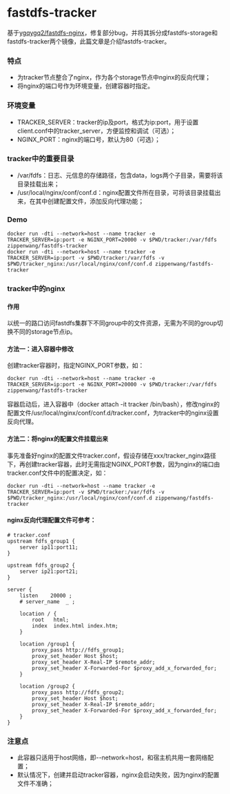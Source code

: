 # fastdfs-tracker
基于[ygqygq2/fastdfs-nginx](https://hub.docker.com/r/ygqygq2/fastdfs-nginx/)，修复部分bug，并将其拆分成fastdfs-storage和fastdfs-tracker两个镜像，此篇文章是介绍fastdfs-tracker。

### 特点
- 为tracker节点整合了nginx，作为各个storage节点中nginx的反向代理；
- 将nginx的端口号作为环境变量，创建容器时指定。

### 环境变量
- TRACKER_SERVER：tracker的ip及port，格式为ip:port，用于设置client.conf中的tracker_server，方便监控和调试（可选）；
- NGINX_PORT：nginx的端口号，默认为80（可选）；

### tracker中的重要目录
- /var/fdfs：日志、元信息的存储路径，包含data，logs两个子目录，需要将该目录挂载出来；
- /usr/local/nginx/conf/conf.d：nginx配置文件所在目录，可将该目录挂载出来，在其中创建配置文件，添加反向代理功能；

### Demo
```
docker run -dti --network=host --name tracker -e TRACKER_SERVER=ip:port -e NGINX_PORT=20000 -v $PWD/tracker:/var/fdfs zippenwang/fastdfs-tracker
docker run -dti --network=host --name tracker -e TRACKER_SERVER=ip:port -v $PWD/tracker:/var/fdfs -v $PWD/tracker_nginx:/usr/local/nginx/conf/conf.d zippenwang/fastdfs-tracker
```

### tracker中的nginx
#### 作用
以统一的路口访问fastdfs集群下不同group中的文件资源，无需为不同的group切换不同的storage节点ip。

#### 方法一：进入容器中修改
创建tracker容器时，指定NGINX_PORT参数，如：
```
docker run -dti --network=host --name tracker -e TRACKER_SERVER=ip:port -e NGINX_PORT=20000 -v $PWD/tracker:/var/fdfs zippenwang/fastdfs-tracker
```
容器启动后，进入容器中（docker attach -it tracker /bin/bash），修改nginx的配置文件/usr/local/nginx/conf/conf.d/tracker.conf，为tracker中的nginx设置反向代理。

#### 方法二：将nginx的配置文件挂载出来
事先准备好nginx的配置文件tracker.conf，假设存储在xxx/tracker_nginx路径下，再创建tracker容器，此时无需指定NGINX_PORT参数，因为nginx的端口由tracker.conf文件中的配置决定，如：
```
docker run -dti --network=host --name tracker -e TRACKER_SERVER=ip:port -v $PWD/tracker:/var/fdfs -v $PWD/tracker_nginx:/usr/local/nginx/conf/conf.d zippenwang/fastdfs-tracker
```

#### nginx反向代理配置文件可参考：
```
# tracker.conf
upstream fdfs_group1 {
    server ip11:port11;
}

upstream fdfs_group2 {
    server ip21:port21;
}

server {
    listen    20000 ;
    # server_name  _ ;

    location / {
        root   html;
        index  index.html index.htm;
    }

    location /group1 {
        proxy_pass http://fdfs_group1;
        proxy_set_header Host $host;
        proxy_set_header X-Real-IP $remote_addr;
        proxy_set_header X-Forwarded-For $proxy_add_x_forwarded_for;
    }

    location /group2 {
        proxy_pass http://fdfs_group2;
        proxy_set_header Host $host;
        proxy_set_header X-Real-IP $remote_addr;
        proxy_set_header X-Forwarded-For $proxy_add_x_forwarded_for;
    }
}

```

### 注意点
- 此容器只适用于host网络，即--network=host，和宿主机共用一套网络配置；
- 默认情况下，创建并启动tracker容器，nginx会启动失败，因为nginx的配置文件不准确；

